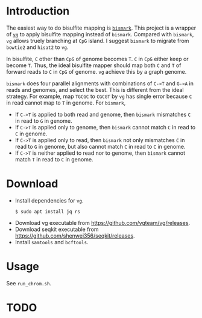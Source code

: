 # Introduction

The easiest way to do bisulfite mapping is [`bismark`](https://github.com/FelixKrueger/Bismark). This project is a wrapper of [`vg`](https://github.com/vgteam/vg) to apply bisulfite mapping instead of `bismark`. Compared with `bismark`, `vg` allows truely branching at `CpG` island. I suggest `bismark` to migrate from `bowtie2` and `hisat2` to `vg`.

In bisulfite, `C` other than `CpG` of genome becomes `T`. `C` in `CpG` either keep or become `T`. Thus, the ideal bisulfite mapper should map both `C` and `T` of forward reads to `C` in `CpG` of genome. `vg` achieve this by a graph genome.

`bismark` does four parallel alignments with combinations of `C->T` and `G->A` in reads and genomes, and select the best. This is different from the ideal strategy. For example, map `TGCGC` to `CGCGT` by `vg` has single error because `C` in read cannot map to `T` in genome. For `bismark`,
- If `C->T` is applied to both read and genome, then `bismark` mismatches `C` in read to `G` in genome.
- If `C->T` is applied only to genome, then `bismark` cannot match `C` in read to `C` in genome.
- If `C->T` is applied only to read, then `bismark` not only mismatches `C` in read to `G` in genome, but also cannot match `C` in read to `C` in genome.
- If `C->T` is neither applied to read nor to genome, then `bismark` cannot match `T` in read to `C` in genome.

# Download

- Install dependencies for `vg`.
    ```console
    $ sudo apt install jq rs
    ```
- Download vg executable from https://github.com/vgteam/vg/releases.
- Download seqkit executable from https://github.com/shenwei356/seqkit/releases.
- Install `samtools` and `bcftools`.

# Usage

See `run_chrom.sh`.

# TODO